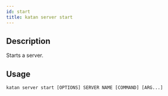 ```yaml
---
id: start
title: katan server start
---
```


## Description
Starts a server.

## Usage
```console
katan server start [OPTIONS] SERVER NAME [COMMAND] [ARG...]
```
